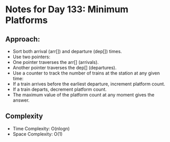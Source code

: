 # Notes for Day 133: Minimum Platforms

## Approach:

- Sort both arrival (arr[]) and departure (dep[]) times.
- Use two pointers:
- One pointer traverses the arr[] (arrivals).
- Another pointer traverses the dep[] (departures).
- Use a counter to track the number of trains at the station at any given time:
- If a train arrives before the earliest departure, increment platform count.
- If a train departs, decrement platform count.
- The maximum value of the platform count at any moment gives the answer.

## Complexity

- Time Complexity: O(nlogn)
- Space Complexity: O(1)

